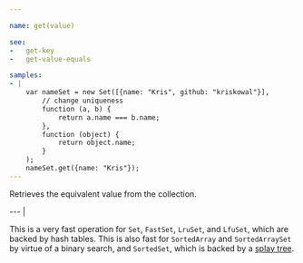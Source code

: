 ```yaml
---

name: get(value)

see:
-   get-key
-   get-value-equals

samples:
- |
    var nameSet = new Set([{name: "Kris", github: "kriskowal"}],
        // change uniqueness
        function (a, b) {
            return a.name === b.name;
        },
        function (object) {
            return object.name;
        }
    );
    nameSet.get({name: "Kris"});
---
```


Retrieves the equivalent value from the collection.

--- |

This is a very fast operation for `Set`, `FastSet`, `LruSet`, and `LfuSet`,
which are backed by hash tables.
This is also fast for `SortedArray` and `SortedArraySet` by virtue of a binary
search, and `SortedSet`, which is backed by a [splay tree][SplayTree].

[SplayTree]: http://en.wikipedia.org/wiki/Splay_tree


